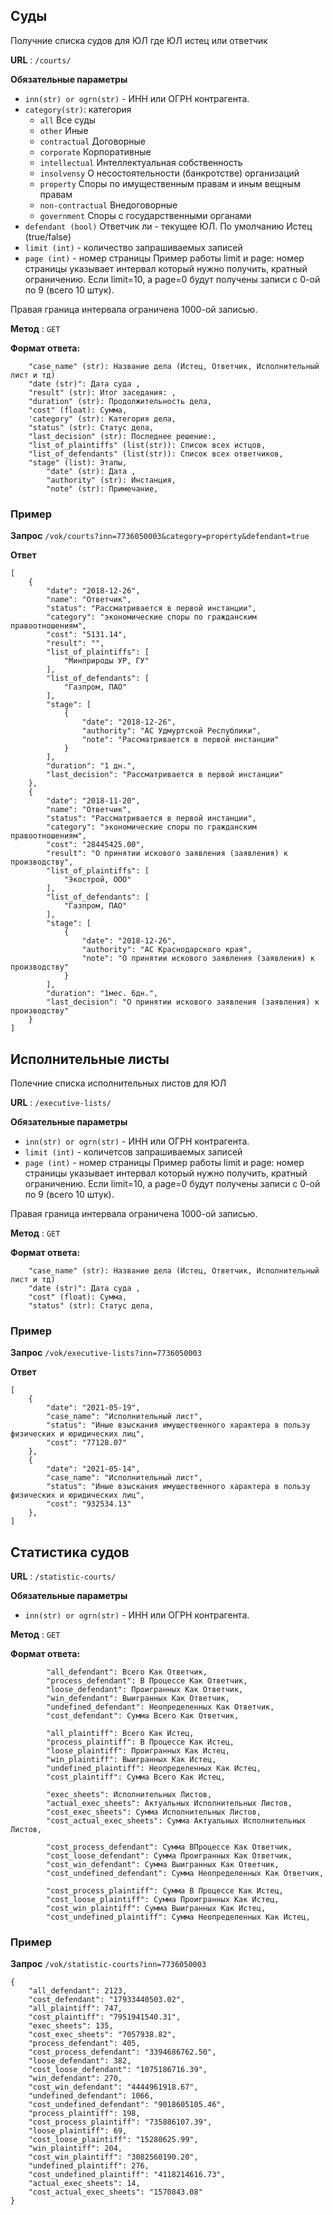## Суды

Получние списка судов для ЮЛ где ЮЛ истец или ответчик

**URL** : `/courts/`

**Обязательные параметры**

- `inn(str) or ogrn(str)` - ИНН или ОГРН контрагента.
- `category(str)`: категория
    - `all` Все суды 
    - `other` Иные 
    - `contractual` Договорные
    - `corporate` Корпоративные
    - `intellectual` Интеллектуальная собственность
    - `insolvensy` О несостоятельности (банкротстве) организаций
    - `property` Споры по имущественным правам и иным вещным правам 
    - `non-contractual` Внедоговорные 
    - `government` Споры с государственными органами 
- `defendant (bool)` Ответчик ли - текущее ЮЛ. По умолчанию Истец (true/false)
- `limit (int)` - количество запрашиваемых записей
- `page (int)` - номер страницы
Пример работы limit и page: номер страницы указывает интервал который нужно получить, кратный ограничению. Если limit=10, а page=0 будут получены записи с 0-ой по 9 (всего 10 штук).

Правая граница интервала ограничена 1000-ой записью.
 

**Метод** : `GET`

**Формат ответа:**
```
    "case_name" (str): Название дела (Истец, Ответчик, Исполнительный лист и тд)
    "date (str)": Дата суда ,
    "result" (str): Итог заседания: ,
    "duration" (str): Продолжительность дела,
    "cost" (float): Сумма,
    'category" (str): Категория дела,
    "status" (str): Статус дела,
    "last_decision" (str): Последнее решение:,
    "list_of_plaintiffs" (list(str)): Список всех истцов,
    "list_of_defendants" (list(str)): Список всех ответчиков,
    "stage" (list): Этапы,
        "date" (str): Дата ,
        "authority" (str): Инстанция,
        "note" (str): Примечание,
```



### Пример 
**Запрос** 
`/vok/courts?inn=7736050003&category=property&defendant=true`

**Ответ**
```angular2
[
    {
        "date": "2018-12-26",
        "name": "Ответчик",
        "status": "Рассматривается в первой инстанции",
        "category": "экономические споры по гражданским правоотношениям",
        "cost": "5131.14",
        "result": "",
        "list_of_plaintiffs": [
            "Минприроды УР, ГУ"
        ],
        "list_of_defendants": [
            "Газпром, ПАО"
        ],
        "stage": [
            {
                "date": "2018-12-26",
                "authority": "АС Удмуртской Республики",
                "note": "Рассматривается в первой инстанции"
            }
        ],
        "duration": "1 дн.",
        "last_decision": "Рассматривается в первой инстанции"
    },
    {
        "date": "2018-11-20",
        "name": "Ответчик",
        "status": "Рассматривается в первой инстанции",
        "category": "экономические споры по гражданским правоотношениям",
        "cost": "28445425.00",
        "result": "О принятии искового заявления (заявления) к производству",
        "list_of_plaintiffs": [
            "Экострой, ООО"
        ],
        "list_of_defendants": [
            "Газпром, ПАО"
        ],
        "stage": [
            {
                "date": "2018-12-26",
                "authority": "АС Краснодарского края",
                "note": "О принятии искового заявления (заявления) к производству"
            }
        ],
        "duration": "1мес. 6дн.",
        "last_decision": "О принятии искового заявления (заявления) к производству"
    }
]

```
## Исполнительные листы

Полечние списка исполнительных листов для ЮЛ 

**URL** : `/executive-lists/`

**Обязательные параметры**

- `inn(str) or ogrn(str)` - ИНН или ОГРН контрагента.
- `limit (int)` - количетсов запрашиваемых записей
- `page (int)` - номер страницы
Пример работы limit и page: номер страницы указывает интервал который нужно получить, кратный ограничению. Если limit=10, а page=0 будут получены записи с 0-ой по 9 (всего 10 штук).

Правая граница интервала ограничена 1000-ой записью.
 
**Метод** : `GET`

**Формат ответа:**
```
    "case_name" (str): Название дела (Истец, Ответчик, Исполнительный лист и тд)
    "date (str)": Дата суда ,
    "cost" (float): Сумма,
    "status" (str): Статус дела,
```

### Пример 
**Запрос** 
`/vok/executive-lists?inn=7736050003`

**Ответ**
```
[
    {
        "date": "2021-05-19",
        "case_name": "Исполнительный лист",
        "status": "Иные взыскания имущественного характера в пользу физических и юридических лиц",
        "cost": "77128.07"
    },
    {
        "date": "2021-05-14",
        "case_name": "Исполнительный лист",
        "status": "Иные взыскания имущественного характера в пользу физических и юридических лиц",
        "cost": "932534.13"
    },
]
```

## Статистика судов

**URL** : `/statistic-courts/`

**Обязательные параметры**

- `inn(str) or ogrn(str)` - ИНН или ОГРН контрагента.

**Метод** : `GET`

**Формат ответа:**
```
        "all_defendant": Всего Как Ответчик,
        "process_defendant": В Процессе Как Ответчик,
        "loose_defendant": Проигранных Как Ответчик,
        "win_defendant": Выигранных Как Ответчик,
        "undefined_defendant": Неопределенных Как Ответчик,
        "cost_defendant": Сумма Всего Как Ответчик,

        "all_plaintiff": Всего Как Истец,
        "process_plaintiff": В Процессе Как Истец,
        "loose_plaintiff": Проигранных Как Истец,
        "win_plaintiff": Выигранных Как Истец,
        "undefined_plaintiff": Неопределенных Как Истец,
        "cost_plaintiff": Сумма Всего Как Истец,

        "exec_sheets": Исполнительных Листов,
        "actual_exec_sheets": Актуальных Исполнительных Листов,
        "cost_exec_sheets": Сумма Исполнительных Листов,
        "cost_actual_exec_sheets": Сумма Актуальных Исполнительных Листов,
        
        "cost_process_defendant": Сумма ВПроцессе Как Ответчик,
        "cost_loose_defendant": Сумма Проигранных Как Ответчик,
        "cost_win_defendant": Сумма Выигранных Как Ответчик,
        "cost_undefined_defendant": Сумма Неопределенных Как Ответчик,
        
        "cost_process_plaintiff": Сумма В Процессе Как Истец,
        "cost_loose_plaintiff": Сумма Проигранных Как Истец,
        "cost_win_plaintiff": Сумма Выигранных Как Истец,
        "cost_undefined_plaintiff": Сумма Неопределенных Как Истец,
```

### Пример

**Запрос** `/vok/statistic-courts?inn=7736050003`

```angular2
{
    "all_defendant": 2123,
    "cost_defendant": "17933440503.02",
    "all_plaintiff": 747,
    "cost_plaintiff": "7951941540.31",
    "exec_sheets": 135,
    "cost_exec_sheets": "7057938.82",
    "process_defendant": 405,
    "cost_process_defendant": "3394686762.50",
    "loose_defendant": 382,
    "cost_loose_defendant": "1075186716.39",
    "win_defendant": 270,
    "cost_win_defendant": "4444961918.67",
    "undefined_defendant": 1066,
    "cost_undefined_defendant": "9018605105.46",
    "process_plaintiff": 198,
    "cost_process_plaintiff": "735886107.39",
    "loose_plaintiff": 69,
    "cost_loose_plaintiff": "15280625.99",
    "win_plaintiff": 204,
    "cost_win_plaintiff": "3082560190.20",
    "undefined_plaintiff": 276,
    "cost_undefined_plaintiff": "4118214616.73",
    "actual_exec_sheets": 14,
    "cost_actual_exec_sheets": "1570843.08"
}

```